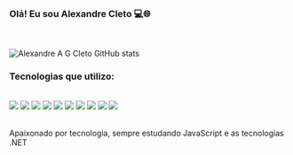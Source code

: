 ### Olá! Eu sou Alexandre Cleto 💻🌐

<br/>



![Alexandre A G Cleto GitHub stats](https://github-readme-stats.vercel.app/api?username=AlexandreACleto&show_icons=true&theme=radical)

### Tecnologias que utilizo:

<div style="display: inline_block"><br />
<img aling="center" src="https://img.shields.io/badge/HTML5-E34F26?style=for-the-badge&logo=html5&logoColor=white">
<img aling="center" src="https://img.shields.io/badge/JavaScript-F7DF1E?style=for-the-badge&logo=javascript&logoColor=black">
<img aling="center" src="https://img.shields.io/badge/jQuery-0769AD?style=for-the-badge&logo=jquery&logoColor=white">
<img aling="center" src="https://img.shields.io/badge/C%23-239120?style=for-the-badge&logo=c-sharp&logoColor=white">
<img aling="center" src="https://img.shields.io/badge/PHP-777BB4?style=for-the-badge&logo=php&logoColor=white">
<img aling="center" src="https://img.shields.io/badge/MySQL-00000F?style=for-the-badge&logo=mysql&logoColor=white">
<img aling="center" src="https://img.shields.io/badge/Microsoft_SQL_Server-CC2927?style=for-the-badge&logo=microsoft-sql-server&logoColor=white">
<img aling="center" src="https://img.shields.io/badge/Oracle-F80000?style=for-the-badge&logo=Oracle&logoColor=white">
<img aling="center" src="https://img.shields.io/badge/Java-ED8B00?style=for-the-badge&logo=java&logoColor=white">
<img aling="center" src="https://img.shields.io/badge/Python-3776AB?style=for-the-badge&logo=python&logoColor=white">
</div>

<br />

Apaixonado por tecnologia, sempre estudando JavaScript e as tecnologias .NET 